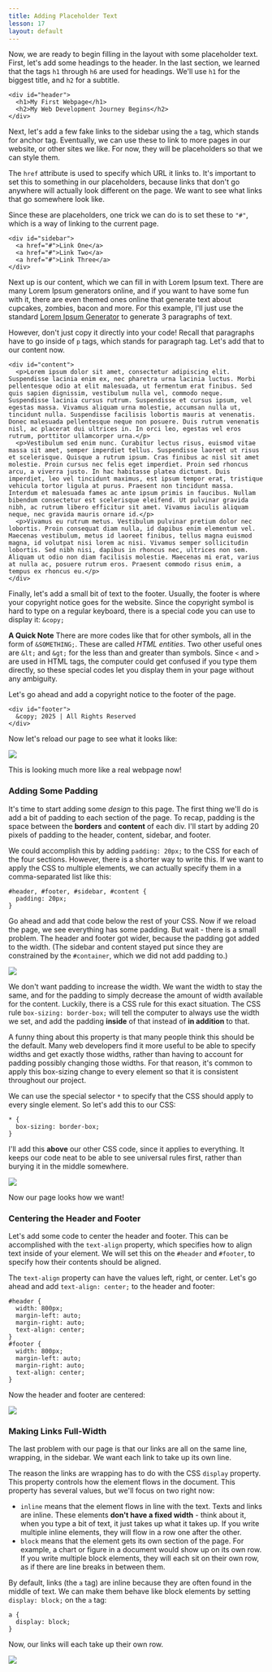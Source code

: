 ```yaml
---
title: Adding Placeholder Text
lesson: 17
layout: default
---
```


Now, we are ready to begin filling in the layout with some placeholder text. First, let's add some headings to the header. In the last section, we learned that the tags `h1` through `h6` are used for headings. We'll use `h1` for the biggest title, and `h2` for a subtitle. 

```
<div id="header">
  <h1>My First Webpage</h1>
  <h2>My Web Development Journey Begins</h2>
</div>
```

Next, let's add a few fake links to the sidebar using the `a` tag, which stands for anchor tag. Eventually, we can use these to link to more pages in our website, or other sites we like. For now, they will be placeholders so that we can style them. 

The `href` attribute is used to specify which URL it links to. It's important to set this to something in our placeholders, because links that don't go anywhere will actually look different on the page. We want to see what links that go somewhere look like. 

Since these are placeholders, one trick we can do is to set these to `"#"`, which is a way of linking to the current page. 

```
<div id="sidebar">
  <a href="#">Link One</a>
  <a href="#">Link Two</a>
  <a href="#">Link Three</a>
</div>
```

Next up is our content, which we can fill in with Lorem Ipsum text. There are many Lorem Ipsum generators online, and if you want to have some fun with it, there are even themed ones online that generate text about cupcakes, zombies, bacon and more. For this example, I'll just use the standard [Lorem Ipsum Generator](https://www.lipsum.com/) to generate 3 paragraphs of text.

However, don't just copy it directly into your code! Recall that paragraphs have to go inside of `p` tags, which stands for paragraph tag. Let's add that to our content now. 

```
<div id="content">
  <p>Lorem ipsum dolor sit amet, consectetur adipiscing elit. Suspendisse lacinia enim ex, nec pharetra urna lacinia luctus. Morbi pellentesque odio at elit malesuada, ut fermentum erat finibus. Sed quis sapien dignissim, vestibulum nulla vel, commodo neque. Suspendisse lacinia cursus rutrum. Suspendisse et cursus ipsum, vel egestas massa. Vivamus aliquam urna molestie, accumsan nulla ut, tincidunt nulla. Suspendisse facilisis lobortis mauris at venenatis. Donec malesuada pellentesque neque non posuere. Duis rutrum venenatis nisl, ac placerat dui ultrices in. In orci leo, egestas vel eros rutrum, porttitor ullamcorper urna.</p>
  <p>Vestibulum sed enim nunc. Curabitur lectus risus, euismod vitae massa sit amet, semper imperdiet tellus. Suspendisse laoreet ut risus et scelerisque. Quisque a rutrum ipsum. Cras finibus ac nisl sit amet molestie. Proin cursus nec felis eget imperdiet. Proin sed rhoncus arcu, a viverra justo. In hac habitasse platea dictumst. Duis imperdiet, leo vel tincidunt maximus, est ipsum tempor erat, tristique vehicula tortor ligula at purus. Praesent non tincidunt massa. Interdum et malesuada fames ac ante ipsum primis in faucibus. Nullam bibendum consectetur est scelerisque eleifend. Ut pulvinar gravida nibh, ac rutrum libero efficitur sit amet. Vivamus iaculis aliquam neque, nec gravida mauris ornare id.</p>
  <p>Vivamus eu rutrum metus. Vestibulum pulvinar pretium dolor nec lobortis. Proin consequat diam nulla, id dapibus enim elementum vel. Maecenas vestibulum, metus id laoreet finibus, tellus magna euismod magna, id volutpat nisi lorem ac nisi. Vivamus semper sollicitudin lobortis. Sed nibh nisi, dapibus in rhoncus nec, ultrices non sem. Aliquam ut odio non diam facilisis molestie. Maecenas mi erat, varius at nulla ac, posuere rutrum eros. Praesent commodo risus enim, a tempus ex rhoncus eu.</p>
</div>
```

Finally, let's add a small bit of text to the footer. Usually, the footer is where your copyright notice goes for the website. Since the copyright symbol is hard to type on a regular keyboard, there is a special code you can use to display it: `&copy;`

**A Quick Note** There are more codes like that for other symbols, all in the form of `&SOMETHING;`. These are called *HTML entities*. Two other useful ones are `&lt;` and `&gt;` for the less than and greater than symbols. Since `<` and `>` are used in HTML tags, the computer could get confused if you type them directly, so these special codes let you display them in your page without any ambiguity. 

Let's go ahead and add a copyright notice to the footer of the page. 

```
<div id="footer">
  &copy; 2025 | All Rights Reserved
</div>
```

Now let's reload our page to see what it looks like: 

<div class="screenshot">
    <img src="/assets/ch17_1.png" />
</div>

This is looking much more like a real webpage now!

### Adding Some Padding

It's time to start adding some *design* to this page. The first thing we'll do is add a bit of padding to each section of the page. To recap, padding is the space between the **borders** and **content** of each div. I'll start by adding 20 pixels of padding to the header, content, sidebar, and footer. 

We could accomplish this by adding `padding: 20px;` to the CSS for each of the four sections. However, there is a shorter way to write this. If we want to apply the CSS to multiple elements, we can actually specify them in a comma-separated list like this: 

```
#header, #footer, #sidebar, #content {
  padding: 20px; 
}
```

Go ahead and add that code below the rest of your CSS. Now if we reload the page, we see everything has some padding. But wait - there is a small problem. The header and footer got wider, because the padding got added to the width. (The sidebar and content stayed put since they are constrained by the `#container`, which we did not add padding to.)

<div class="screenshot">
    <img src="/assets/ch17_2.png" />
</div>

We don't want padding to increase the width. We want the width to stay the same, and for the padding to simply decrease the amount of width available for the content. Luckily, there is a CSS rule for this exact situation. The CSS rule `box-sizing: border-box;` will tell the computer to always use the width we set, and add the padding **inside** of that instead of **in addition** to that.


A funny thing about this property is that many people think this should be the default. Many web developers find it more useful to be able to specify widths and get exactly those widths, rather than having to account for padding possibly changing those widths. For that reason, it's common to apply this box-sizing change to every element so that it is consistent throughout our project.

We can use the special selector `*` to specify that the CSS should apply to every single element. So let's add this to our CSS: 

```
* {
  box-sizing: border-box; 
}
```

I'll add this **above** our other CSS code, since it applies to everything. It keeps our code neat to be able to see universal rules first, rather than burying it in the middle somewhere. 

<div class="screenshot">
    <img src="/assets/ch17_3.png" />
</div>

Now our page looks how we want!

### Centering the Header and Footer

Let's add some code to center the header and footer. This can be accomplished with the `text-align` property, which specifies how to align text inside of your element. We will set this on the `#header` and `#footer`, to specify how their contents should be aligned. 

The `text-align` property can have the values left, right, or center. Let's go ahead and add `text-align: center;` to the header and footer: 

```
#header {
  width: 800px;
  margin-left: auto;
  margin-right: auto; 
  text-align: center;
}
#footer {
  width: 800px;
  margin-left: auto;
  margin-right: auto; 
  text-align: center;
}
```

Now the header and footer are centered:

<div class="screenshot">
    <img src="/assets/ch17_4.png" />
</div>

### Making Links Full-Width

The last problem with our page is that our links are all on the same line, wrapping, in the sidebar. We want each link to take up its own line. 

The reason the links are wrapping has to do with the CSS `display` property. This property controls how the element flows in the document. This property has several values, but we'll focus on two right now: 

- `inline` means that the element flows in line with the text. Texts and links are inline. These elements **don't have a fixed width** - think about it, when you type a bit of text, it just takes up what it takes up. If you write multiple inline elements, they will flow in a row one after the other. 
- `block` means that the element gets its own section of the page. For example, a chart or figure in a document would show up on its own row. If you write multiple block elements, they will each sit on their own row, as if there are line breaks in between them. 

By default, links (the `a` tag) are inline because they are often found in the middle of text. We can make them behave like block elements by setting `display: block;` on the `a` tag: 

```
a {
  display: block; 
}
```

Now, our links will each take up their own row. 

<div class="screenshot">
    <img src="/assets/ch17_5.png" />
</div>
